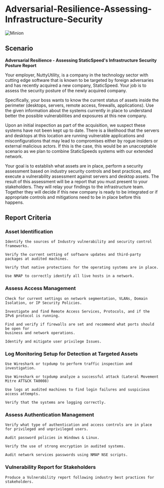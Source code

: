 # Adversarial-Resilience-Assessing-Infrastructure-Security


![Minion](https://video.udacity-data.com/topher/2020/October/5f88a955_noun-defense-1645323/noun-defense-1645323.png)
## Scenario
**Adversarial Resilience - Assessing StaticSpeed's Infrastructure Security Posture Report**

Your employer, NuttyUtility, is a company in the technology sector with cutting edge software that is known to be targeted by foreign adversaries and has recently acquired a new company, StaticSpeed. Your job is to assess the security posture of the newly acquired company.

Specifically, your boss wants to know the current status of assets inside the perimeter (desktops, servers, remote access, firewalls, applications). Use the given information about the systems currently in place to understand better the possible vulnerabilities and exposures at this new company.

Upon an initial inspection as part of the acquisition, we suspect these systems have not been kept up to date. There is a likelihood that the servers and desktops at this location are running vulnerable applications and misconfigurations that may lead to compromises either by rogue insiders or external malicious actors. If this is the case, this would be an unacceptable scenario as we plan to combine StaticSpeeds systems with our extended network.

Your goal is to establish what assets are in place, perform a security assessment based on industry security controls and best practices, and execute a vulnerability assessment against servers and desktop assets. The result of this assessment will be a report that you must present to your stakeholders. They will relay your findings to the infrastructure team. Together they will decide if this new company is ready to be integrated or if appropriate controls and mitigations need to be in place before this happens.

## Report Criteria 
### Asset Identification

```
Identify the sources of Industry vulnerability and security control frameworks.
```

```
Verify the current setting of software updates and third-party packages at audited machines.
```
```
Verify that native protections for the operating systems are in place.
```
```
Use NMAP to correctly identify all live hosts in a network.
```

### Assess Access Management

```
Check for current settings on network segmentation, VLANs, Domain Isolation, or IP Security Policies.
```
```
Investigate and find Remote Access Services, Protocols, and if the IPv6 protocol is running.
```
```
Find and verify if firewalls are set and recommend what ports should be open for
business and network operations.
```
```
Identify and mitigate user privilege Issues.
```

### Log Monitoring Setup for Detection at Targeted Assets

```
Use Wireshark or tcpdump to perform traffic inspection and investigation.
```
```
Use Wireshark or tcpdump analyze a successful attack (Lateral Movement Mitre ATT&CK TA0008)
```
```
Use logs at audited machines to find login failures and suspicious access attempts.
```
```
Verify that the systems are logging correctly.
```

### Assess Authentication Management

```
Verify what type of authentication and access controls are in place for privileged and unprivileged users.
```
```
Audit password policies in Windows & Linux.
```
```
Verify the use of strong encryption in audited systems.
```
```
Audit network services passwords using NMAP NSE scripts.
```

### Vulnerability Report for Stakeholders

```
Produce a Vulnerability report following industry best practices for stakeholders.
```
